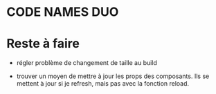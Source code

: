# CODE NAMES DUO

# Reste à faire
- régler problème de changement de taille au build

- trouver un moyen de mettre à jour les props des composants. Ils se mettent à jour si je refresh, mais pas avec la fonction reload.